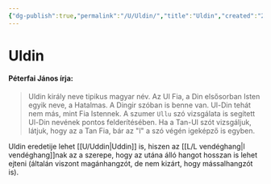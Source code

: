 ```yaml
---
{"dg-publish":true,"permalink":"/U/Uldin/","title":"Uldin","created":"2023-10-21T10:38","updated":"2024-10-26T00:44"}
---
```



# Uldin

#### Péterfai János írja:

> Uldin király neve tipikus magyar név. Az Ul Fia, a Din elsősorban Isten egyik neve, a Hatalmas. A Dingir szóban is benne van. Ul-Din tehát nem más, mint Fia Istennek. A szumer `Ullu` szó vizsgálata is segített Ul-Din nevének pontos felderítésében. Ha a Tan-Ul szót vizsgáljuk, látjuk, hogy az a Tan Fia, bár az "l" a szó végén igeképző is egyben.  

Uldin eredetije lehet [[U/Uddin\|Uddin]] is, hiszen az [[L/L vendéghang\|l vendéghang]]nak az a szerepe, hogy az utána álló hangot hosszan is lehet ejteni (általán viszont magánhangzót, de nem kizárt, hogy mássalhangzót is).  